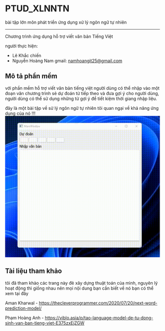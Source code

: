 
# PTUD_XLNNTN
bài tập lớn môn phát triển ứng dụng xử lý ngôn ngữ tự nhiên
______________________________________________________________________
Chương trình ứng dụng hỗ trợ viết văn bản Tiếng Việt

người thực hiện:
  - Lê Khắc chiến
  - Nguyễn Hoàng Nam    gmail: namhoangit25@gmail.com



## Mô tả phần mềm
với phần mềm hỗ trợ viết văn bản tiếng việt người 
dùng có thể nhập vào một đoạn văn chương trình sẻ dự đoán từ tiếp theo và 
đưa gợi ý cho người dùng, người dùng có thể sử dụng những từ gợi ý để tiết 
kiệm thời giang nhập liệu.

đây là một bài tập về sử lý ngôn ngữ tự nhiên tôi quan ngại về khả năng ứng dụng của nó !!!
![Alt Text](Recycle%20Bin/3160659525736480910.gif)

## Tài liệu tham khảo
tôi đã tham khảo các trang này đẻ xây dựng thuật toán của mình, nguyên lý hoạt động thì giống nhau nên mọi nội dung bạn cần biết về nó bạn có thể xem tại đây

Aman Kharwal - https://thecleverprogrammer.com/2020/07/20/next-word-prediction-model/

Phạm Hoàng Anh - https://viblo.asia/p/tao-language-model-de-tu-dong-sinh-van-ban-tieng-viet-E375zxEjZGW

